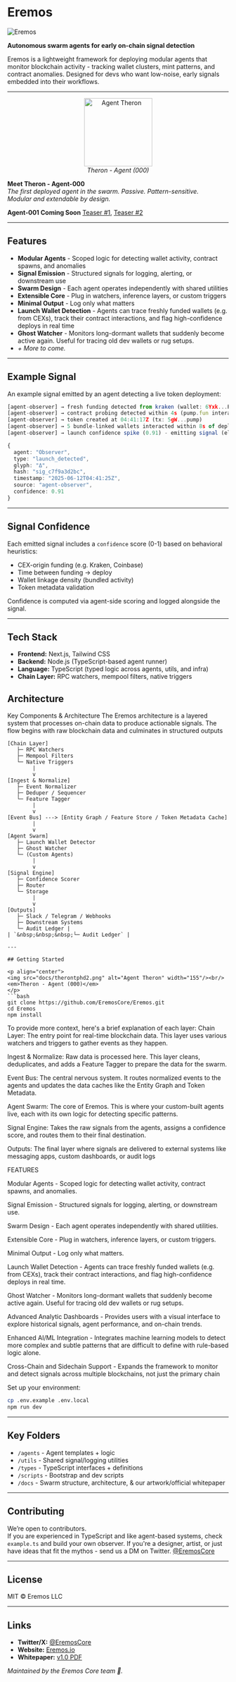 # Eremos

![Eremos](docs/banner2.png)

**Autonomous swarm agents for early on-chain signal detection**

Eremos is a lightweight framework for deploying modular agents that monitor blockchain activity - tracking wallet clusters, mint patterns, and contract anomalies.
Designed for devs who want low-noise, early signals embedded into their workflows.

---

<p align="center">
  <img src="docs/therontphd2.png" alt="Agent Theron" width="155"/><br/>
  <em>Theron - Agent (000)</em>
</p>

**Meet Theron - Agent-000**  
*The first deployed agent in the swarm. Passive. Pattern-sensitive.  
Modular and extendable by design.*


**Agent-001 Coming Soon** [Teaser #1](https://x.com/EremosCore/status/1949154939923833239), [Teaser #2](https://x.com/EremosCore/status/1954856345284567218)

---

## Features

- **Modular Agents** - Scoped logic for detecting wallet activity, contract spawns, and anomalies  
- **Signal Emission** - Structured signals for logging, alerting, or downstream use  
- **Swarm Design** - Each agent operates independently with shared utilities  
- **Extensible Core** - Plug in watchers, inference layers, or custom triggers  
- **Minimal Output** - Log only what matters
- **Launch Wallet Detection** - Agents can trace freshly funded wallets (e.g. from CEXs), track their contract interactions, and flag high-confidence deploys in real time
- **Ghost Watcher** - Monitors long-dormant wallets that suddenly become active again. Useful for tracing old dev wallets or rug setups.
- *+ More to come.*


---

## Example Signal

An example signal emitted by an agent detecting a live token deployment:

```ts
[agent-observer] → fresh funding detected from kraken (wallet: 6Yxk...P2M8) at 04:41:12Z
[agent-observer] → contract probing detected within 4s (pump.fun interaction traced)
[agent-observer] → token created at 04:41:17Z (tx: 5gW...pump)
[agent-observer] → 5 bundle-linked wallets interacted within 8s of deploy
[agent-observer] → launch confidence spike (0.91) - emitting signal (elapsed: 13s)

{
  agent: "Observer",
  type: "launch_detected",
  glyph: "Δ",
  hash: "sig_c7f9a3d2bc",
  timestamp: "2025-06-12T04:41:25Z",
  source: "agent-observer",
  confidence: 0.91
}
```

---

## Signal Confidence

Each emitted signal includes a `confidence` score (0-1) based on behavioral heuristics:
- CEX-origin funding (e.g. Kraken, Coinbase)
- Time between funding → deploy
- Wallet linkage density (bundled activity)
- Token metadata validation

Confidence is computed via agent-side scoring and logged alongside the signal.

---

## Tech Stack

- **Frontend:** Next.js, Tailwind CSS
- **Backend:** Node.js (TypeScript-based agent runner)
- **Language:** TypeScript (typed logic across agents, utils, and infra)
- **Chain Layer:** RPC watchers, mempool filters, native triggers



## Architecture

Key Components & Architecture
The Eremos architecture is a layered system that processes on-chain data to produce actionable signals. The flow begins with raw blockchain data and culminates in structured outputs
```text
[Chain Layer]
   ├─ RPC Watchers
   ├─ Mempool Filters
   └─ Native Triggers
        |
        v
[Ingest & Normalize]
   ├─ Event Normalizer
   ├─ Deduper / Sequencer
   └─ Feature Tagger
        |
        v
[Event Bus] ---> [Entity Graph / Feature Store / Token Metadata Cache]
        |
        v
[Agent Swarm]
   ├─ Launch Wallet Detector
   ├─ Ghost Watcher
   └─ (Custom Agents)
        |
        v
[Signal Engine]
   ├─ Confidence Scorer
   ├─ Router
   └─ Storage
        |
        v
[Outputs]
   ├─ Slack / Telegram / Webhooks
   ├─ Downstream Systems
   └─ Audit Ledger |
| `&nbsp;&nbsp;&nbsp;└─ Audit Ledger` |

---

## Getting Started

<p align="center">
<img src="docs/therontphd2.png" alt="Agent Theron" width="155"/><br/>
<em>Theron - Agent (000)</em>
</p>
```bash
git clone https://github.com/EremosCore/Eremos.git
cd Eremos
npm install
```


To provide more context, here's a brief explanation of each layer:
Chain Layer: The entry point for real-time blockchain data. This layer uses various watchers and triggers to gather events as they happen.

Ingest & Normalize: Raw data is processed here. This layer cleans, deduplicates, and adds a Feature Tagger to prepare the data for the swarm.

Event Bus: The central nervous system. It routes normalized events to the agents and updates the data caches like the Entity Graph and Token Metadata.

Agent Swarm: The core of Eremos. This is where your custom-built agents live, each with its own logic for detecting specific patterns.

Signal Engine: Takes the raw signals from the agents, assigns a confidence score, and routes them to their final destination.

Outputs: The final layer where signals are delivered to external systems like messaging apps, custom dashboards, or audit logs





FEATURES

Modular Agents - Scoped logic for detecting wallet activity, contract spawns, and anomalies.

Signal Emission - Structured signals for logging, alerting, or downstream use.

Swarm Design - Each agent operates independently with shared utilities.

Extensible Core - Plug in watchers, inference layers, or custom triggers.

Minimal Output - Log only what matters.

Launch Wallet Detection - Agents can trace freshly funded wallets (e.g. from CEXs), track their contract interactions, 
and flag high-confidence deploys in real time.

Ghost Watcher - Monitors long-dormant wallets that suddenly become active again. Useful for tracing old dev wallets or rug setups.

Advanced Analytic Dashboards - Provides users with a visual interface to explore historical signals, agent performance, and on-chain trends.

Enhanced AI/ML Integration - Integrates machine learning models to detect more complex and subtle patterns that are difficult to define with rule-based logic alone.

Cross-Chain and Sidechain Support - Expands the framework to monitor and detect signals across multiple blockchains, not just the primary chain


Set up your environment:

```bash
cp .env.example .env.local
npm run dev
```

---

## Key Folders

- `/agents` - Agent templates + logic  
- `/utils` - Shared signal/logging utilities  
- `/types` - TypeScript interfaces + definitions  
- `/scripts` - Bootstrap and dev scripts  
- `/docs` - Swarm structure, architecture, & our artwork/official whitepaper

---

## Contributing

We’re open to contributors.  
If you are experienced in TypeScript and like agent-based systems, check `example.ts` and build your own observer.
If you're a designer, artist, or just have ideas that fit the mythos - send us a DM on Twitter. [@EremosCore](https://x.com/EremosCore)

---

## License

MIT © Eremos LLC

---

## Links

- **Twitter/X:** [@EremosCore](https://x.com/EremosCore)
- **Website:** [Eremos.io](https://www.eremos.io/)
- **Whitepaper:** [v1.0 PDF](docs/whitepaper.pdf)

_Maintained by the Eremos Core team 💛._
